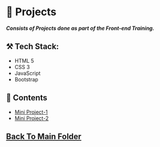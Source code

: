 # 🎯 Projects

***Consists of Projects done as part of the Front-end Training.***

## ⚒️ Tech Stack:
- HTML 5
- CSS 3
- JavaScript
- Bootstrap

## 📂 Contents
- [Mini Project-1](./Mini%20Project-1)
- [Mini Project-2](./Mini%20Project-2)

## [Back To Main Folder](../)
